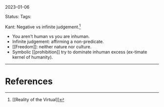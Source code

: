 2023-01-06

Status: 
Tags: 

Kant: Negative vs infinite judgement.[^1]
* You aren't human vs you are inhuman.
* Infinite judgement: affirming a non-predicate.
* [[Freedom]]: neither nature nor culture.
* Symbolic [[prohibition]] try to dominate inhuman excess (ex-timate kernel of humanity).



---
# References

[^1]: [[Reality of the Virtual]]